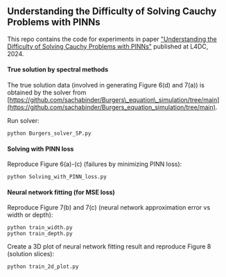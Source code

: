 ## Understanding the Difficulty of Solving Cauchy Problems with PINNs 

This repo contains the code for experiments in paper ["Understanding the Difficulty of Solving Cauchy Problems with PINNs"](https://[github.com/sachabinder/Burgers_equation_simulation/tree/main](https://github.com/taowang0/Understanding-the-Difficulty-of-Solving-Cauchy-Problems-with-PINNs/edit/main/README.md)) published at L4DC, 2024.

#### True solution by spectral methods

The true solution data (involved in generating Figure 6(d) and 7(a)) is obtained by the solver from 
[https://github.com/sachabinder/Burgers\_equation\_simulation/tree/main](https://github.com/sachabinder/Burgers_equation_simulation/tree/main).

Run solver:

```
python Burgers_solver_SP.py
```


#### Solving with PINN loss

Reproduce Figure 6(a)-(c) (failures by minimizing PINN loss):

```
python Solving_with_PINN_loss.py
```

#### Neural network fitting (for MSE loss)

Reproduce Figure 7(b) and 7(c) (neural network approximation error vs width or depth):

```
python train_width.py
python train_depth.py
```

Create a 3D plot of neural network fitting result and reproduce Figure 8 (solution slices):

```
python train_2d_plot.py
```
